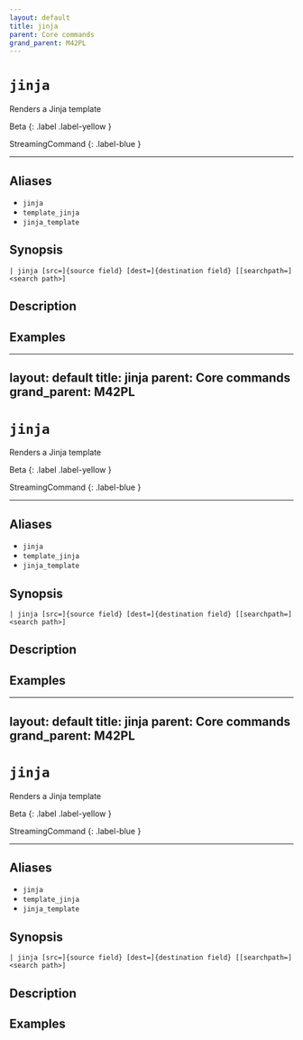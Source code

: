 ```yaml
---
layout: default
title: jinja
parent: Core commands
grand_parent: M42PL
---
```


# `jinja`

Renders a Jinja template

Beta
{: .label .label-yellow }

StreamingCommand
{: .label-blue }

---


## Aliases

* `jinja`
* `template_jinja`
* `jinja_template`

## Synopsis

```shell
| jinja [src=]{source field} [dest=]{destination field} [[searchpath=]<search path>]
```

## Description

## Examples

---
layout: default
title: jinja
parent: Core commands
grand_parent: M42PL
---

# `jinja`

Renders a Jinja template

Beta
{: .label .label-yellow }

StreamingCommand
{: .label-blue }

---


## Aliases

* `jinja`
* `template_jinja`
* `jinja_template`

## Synopsis

```shell
| jinja [src=]{source field} [dest=]{destination field} [[searchpath=]<search path>]
```

## Description

## Examples

---
layout: default
title: jinja
parent: Core commands
grand_parent: M42PL
---

# `jinja`

Renders a Jinja template

Beta
{: .label .label-yellow }

StreamingCommand
{: .label-blue }

---


## Aliases

* `jinja`
* `template_jinja`
* `jinja_template`

## Synopsis

```shell
| jinja [src=]{source field} [dest=]{destination field} [[searchpath=]<search path>]
```

## Description

## Examples

